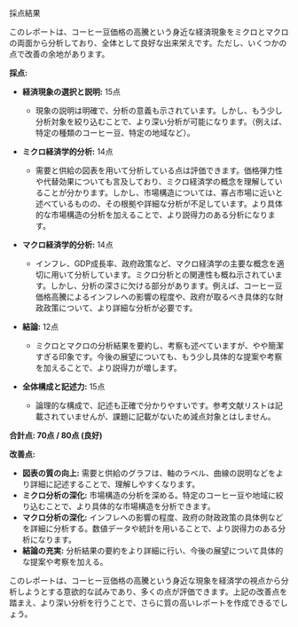 採点結果

このレポートは、コーヒー豆価格の高騰という身近な経済現象をミクロとマクロの両面から分析しており、全体として良好な出来栄えです。ただし、いくつかの点で改善の余地があります。

**採点:**

* **経済現象の選択と説明:** 15点
    * 現象の説明は明確で、分析の意義も示されています。しかし、もう少し分析対象を絞り込むことで、より深い分析が可能になります。（例えば、特定の種類のコーヒー豆、特定の地域など）。

* **ミクロ経済学的分析:** 14点
    * 需要と供給の図表を用いて分析している点は評価できます。価格弾力性や代替効果についても言及しており、ミクロ経済学の概念を理解していることが分かります。しかし、市場構造については、寡占市場に近いと述べているものの、その根拠や詳細な分析が不足しています。より具体的な市場構造の分析を加えることで、より説得力のある分析になります。

* **マクロ経済学的分析:** 14点
    * インフレ、GDP成長率、政府政策など、マクロ経済学の主要な概念を適切に用いて分析しています。ミクロ分析との関連性も概ね示されています。しかし、分析の深さに欠ける部分があります。例えば、コーヒー豆価格高騰によるインフレへの影響の程度や、政府が取るべき具体的な財政政策について、より詳細な分析が必要です。

* **結論:** 12点
    * ミクロとマクロの分析結果を要約し、考察も述べていますが、やや簡潔すぎる印象です。今後の展望についても、もう少し具体的な提案や考察を加えることで、より説得力が増します。

* **全体構成と記述力:** 15点
    * 論理的な構成で、記述も正確で分かりやすいです。参考文献リストは記載されていませんが、課題に記載がないため減点対象とはしません。


**合計点: 70点 / 80点 (良好)**


**改善点:**

* **図表の質の向上:** 需要と供給のグラフは、軸のラベル、曲線の説明などをより詳細に記述することで、理解しやすくなります。
* **ミクロ分析の深化:** 市場構造の分析を深める。特定のコーヒー豆や地域に絞り込むことで、より具体的な市場構造を分析できます。
* **マクロ分析の深化:** インフレへの影響の程度、政府の財政政策の具体例などを詳細に分析する。数値データや統計を用いることで、より説得力のある分析になります。
* **結論の充実:** 分析結果の要約をより詳細に行い、今後の展望について具体的な提案や考察を加える。


このレポートは、コーヒー豆価格の高騰という身近な現象を経済学の視点から分析しようとする意欲的な試みであり、多くの点が評価できます。上記の改善点を踏まえ、より深い分析を行うことで、さらに質の高いレポートを作成できるでしょう。
